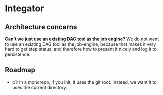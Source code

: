 # Integator

## Architecture concerns

**Can't we just use an existing DAG tool as the job engine?**
We do not want to use an existing DAG tool as the job-engine, because that makes it very hard to get step status,
and therefore how to present it nicely and log it to persistence.

## Roadmap
* p1: In a monorepo, if you init, it uses the git root. Instead, we want it to uses the current directory.